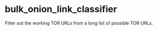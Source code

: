 # bulk_onion_link_classifier
Filter out the working TOR URLs from a long list of possible TOR URLs.
